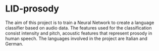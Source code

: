 # LID-prosody
The aim of this project is to train a Neural Network to create a language classifier based on audio data. The features used for the classification consist intensity and pitch, acoustic features that represent prosody in human speech. The languages involved in the project are Italian and German.
